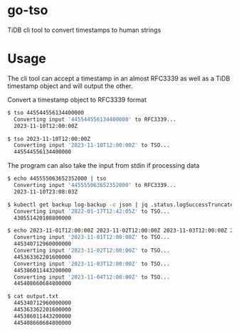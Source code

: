 # go-tso

TiDB cli tool to convert timestamps to human strings

# Usage

The cli tool can accept a timestamp in an almost RFC3339 as well as a TiDB timestamp object and
will output the other.


Convert a timestamp object to RFC3339 format

```bash
$ tso 445544556134400000
  Converting input '445544556134400000' to RFC3339...
  2023-11-10T12:00:00Z

$ tso 2023-11-10T12:00:00Z
  Converting input '2023-11-10T12:00:00Z' to TSO...
  445544556134400000
```

The program can also take the input from stdin if processing data

```bash
$ echo 445555063652352000 | tso
  Converting input '445555063652352000' to RFC3339...
  2023-11-10T23:08:03Z

$ kubectl get backup log-backup -o json | jq .status.logSuccessTruncateUntil | tso
  Converting input '2022-01-17T12:42:05Z' to TSO...
  430551420108800000

$ echo 2023-11-01T12:00:00Z 2023-11-02T12:00:00Z 2023-11-03T12:00:00Z 2023-11-04T12:00:00Z | xargs -n 1 tso | tee output.txt
  Converting input '2023-11-01T12:00:00Z' to TSO...
  445340712960000000
  Converting input '2023-11-02T12:00:00Z' to TSO...
  445363362201600000
  Converting input '2023-11-03T12:00:00Z' to TSO...
  445386011443200000
  Converting input '2023-11-04T12:00:00Z' to TSO...
  445408660684800000

$ cat output.txt
  445340712960000000
  445363362201600000
  445386011443200000
  445408660684800000
```

